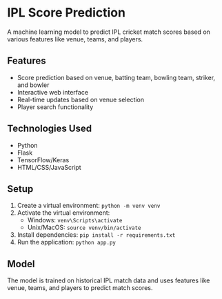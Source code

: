 # IPL Score Prediction

A machine learning model to predict IPL cricket match scores based on various features like venue, teams, and players.

## Features
- Score prediction based on venue, batting team, bowling team, striker, and bowler
- Interactive web interface
- Real-time updates based on venue selection
- Player search functionality

## Technologies Used
- Python
- Flask
- TensorFlow/Keras
- HTML/CSS/JavaScript

## Setup
1. Create a virtual environment: `python -m venv venv`
2. Activate the virtual environment:
   - Windows: `venv\Scripts\activate`
   - Unix/MacOS: `source venv/bin/activate`
3. Install dependencies: `pip install -r requirements.txt`
4. Run the application: `python app.py`

## Model
The model is trained on historical IPL match data and uses features like venue, teams, and players to predict match scores.
